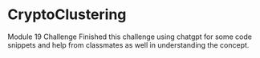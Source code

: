 # CryptoClustering
Module 19 Challenge
Finished this challenge using chatgpt for some code snippets and help from classmates as well in understanding the concept.